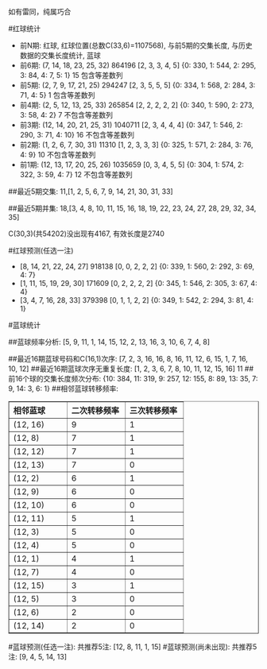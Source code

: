 <!-- 
.. title: 双色球2011135期(2011-11-17)数据分析报告
.. slug: slott-2011135-2011-11-17-report
.. date: 2011-11-18 08:00:00 UTC+08:00
.. tags: Lottery
.. link: 
.. description: 
.. type: text
-->

如有雷同，纯属巧合

<!-- TEASER_END-->

#红球统计

- 前N期: 红球, 红球位置(总数C(33,6)=1107568), 与前5期的交集长度, 与历史数据的交集长度统计, 蓝球
- 前6期: (7, 14, 18, 23, 25, 32) 864196 [2, 3, 3, 4, 5] {0: 330, 1: 544, 2: 295, 3: 84, 4: 7, 5: 1} 15 包含等差数列
- 前5期: (2, 7, 9, 17, 21, 25) 294247 [2, 3, 5, 5, 5] {0: 334, 1: 568, 2: 284, 3: 71, 4: 5} 1 包含等差数列
- 前4期: (2, 5, 12, 13, 25, 33) 265854 [2, 2, 2, 2, 2] {0: 340, 1: 590, 2: 273, 3: 58, 4: 2} 7 不包含等差数列
- 前3期: (12, 14, 20, 21, 25, 31) 1040711 [2, 3, 4, 4, 4] {0: 347, 1: 546, 2: 290, 3: 71, 4: 10} 16 不包含等差数列
- 前2期: (1, 2, 6, 7, 30, 31) 11310 [1, 2, 3, 3, 3] {0: 325, 1: 571, 2: 284, 3: 76, 4: 9} 10 不包含等差数列
- 前1期: (12, 13, 17, 20, 25, 26) 1035659 [0, 3, 4, 5, 5] {0: 304, 1: 574, 2: 322, 3: 59, 4: 7} 12 不包含等差数列

##最近5期交集:
11,[1, 2, 5, 6, 7, 9, 14, 21, 30, 31, 33]

##最近5期并集:
18,[3, 4, 8, 10, 11, 15, 16, 18, 19, 22, 23, 24, 27, 28, 29, 32, 34, 35]

C(30,3)(共54202)没出现有4167, 
有效长度是2740

#红球预测(任选一注)

- [8, 14, 21, 22, 24, 27] 918138 [0, 0, 2, 2, 2] {0: 339, 1: 560, 2: 292, 3: 69, 4: 7}
- [1, 11, 15, 19, 29, 30] 171609 [0, 2, 2, 2, 2] {0: 345, 1: 546, 2: 305, 3: 67, 4: 4}
- [3, 4, 7, 16, 28, 33] 379398 [0, 1, 1, 2, 2] {0: 349, 1: 542, 2: 294, 3: 81, 4: 1}

#蓝球统计

##蓝球频率分析:
[5, 9, 11, 1, 14, 15, 12, 2, 13, 16, 3, 10, 6, 7, 4, 8]

##最近16期蓝球号码和C(16,1)次序:
[7, 2, 3, 16, 16, 8, 16, 11, 12, 6, 15, 1, 7, 16, 10, 12]
##最近16期蓝球次序无重复长度:
[1, 2, 3, 6, 7, 8, 10, 11, 12, 15, 16] 11
##前16个球的交集长度频次分布:
{10: 384, 11: 319, 9: 257, 12: 155, 8: 89, 13: 35, 7: 9, 14: 3, 6: 1}
##相邻蓝球转移频率:
<table border="1" class="table table-striped dataframe">
  <thead>
    <tr style="text-align: left;">
      <th style="min-width: 100px;">相邻蓝球</th>
      <th style="min-width: 100px;">二次转移频率</th>
      <th style="min-width: 100px;">三次转移频率</th>
    </tr>
  </thead>
  <tbody>
    <tr>
      <td> (12, 16)</td>
      <td> 9</td>
      <td> 1</td>
    </tr>
    <tr>
      <td>  (12, 8)</td>
      <td> 7</td>
      <td> 1</td>
    </tr>
    <tr>
      <td> (12, 12)</td>
      <td> 7</td>
      <td> 1</td>
    </tr>
    <tr>
      <td> (12, 13)</td>
      <td> 7</td>
      <td> 0</td>
    </tr>
    <tr>
      <td>  (12, 2)</td>
      <td> 6</td>
      <td> 1</td>
    </tr>
    <tr>
      <td>  (12, 9)</td>
      <td> 6</td>
      <td> 0</td>
    </tr>
    <tr>
      <td> (12, 10)</td>
      <td> 6</td>
      <td> 0</td>
    </tr>
    <tr>
      <td> (12, 11)</td>
      <td> 5</td>
      <td> 1</td>
    </tr>
    <tr>
      <td>  (12, 3)</td>
      <td> 5</td>
      <td> 0</td>
    </tr>
    <tr>
      <td>  (12, 4)</td>
      <td> 5</td>
      <td> 0</td>
    </tr>
    <tr>
      <td>  (12, 1)</td>
      <td> 4</td>
      <td> 1</td>
    </tr>
    <tr>
      <td>  (12, 7)</td>
      <td> 4</td>
      <td> 0</td>
    </tr>
    <tr>
      <td> (12, 15)</td>
      <td> 3</td>
      <td> 1</td>
    </tr>
    <tr>
      <td>  (12, 5)</td>
      <td> 3</td>
      <td> 0</td>
    </tr>
    <tr>
      <td>  (12, 6)</td>
      <td> 2</td>
      <td> 0</td>
    </tr>
    <tr>
      <td> (12, 14)</td>
      <td> 2</td>
      <td> 0</td>
    </tr>
  </tbody>
</table>
#蓝球预测(任选一注):
共推荐5注: [12, 8, 11, 1, 15]
#蓝球预测(尚未出现):
共推荐5注: [9, 4, 5, 14, 13]

